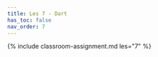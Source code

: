 ```yaml
---
title: Les 7 - Dart
has_toc: false
nav_order: 7
---
```


{% include classroom-assignment.md les="7" %}